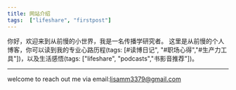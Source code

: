 ```yaml
---
title: 网站介绍
tags:  ["lifeshare", "firstpost"]
---
```


你好，欢迎来到从前慢的小世界，我是一名传播学研究者。
这里是从前慢的个人博客，你可以读到我的专业心路历程(tags:  [#读博日记", "#职场心得","#生产力工具"])，以及生活感悟(tags:  ["lifeshare", "podcasts","书影音推荐"])。


<!--more-->

---

welcome to reach out me via email:lisamm3379@gmail.com 
